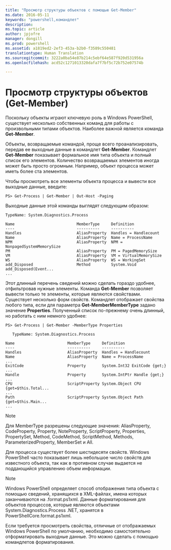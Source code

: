 ```yaml
---
title: "Просмотр структуры объектов с помощью Get-Member"
ms.date: 2016-05-11
keywords: "powershell,командлет"
description: 
ms.topic: article
author: jpjofre
manager: dongill
ms.prod: powershell
ms.assetid: a1819ed2-2ef3-453a-b2b0-f3589c550481
translationtype: Human Translation
ms.sourcegitcommit: 3222a0ba54e87b214c5ebf64e587f920d531956a
ms.openlocfilehash: acd52c1271013320dafa7f7bf5c72b752e07574b

---
```


# Просмотр структуры объектов (Get-Member)
Поскольку объекты играют ключевую роль в Windows PowerShell, существует несколько собственных команд для работы с произвольными типами объектов. Наиболее важной является команда **Get-Member**.

Объекты, возвращаемые командой, проще всего проанализировать, передав ее выходные данные в командлет **Get-Member**. Командлет **Get-Member** показывает формальное имя типа объекта и полный список его элементов. Количество возвращаемых элементов иногда может быть просто огромным. Например, объект процесса может иметь более ста элементов.

Чтобы просмотреть все элементы объекта процесса и вывести все выходные данные, введите:

```
PS> Get-Process | Get-Member | Out-Host -Paging
```

Выходные данные этой команды выглядят следующим образом:

```
TypeName: System.Diagnostics.Process

Name                           MemberType     Definition
----                           ----------     ----------
Handles                        AliasProperty  Handles = Handlecount
Name                           AliasProperty  Name = ProcessName
NPM                            AliasProperty  NPM = NonpagedSystemMemorySize
PM                             AliasProperty  PM = PagedMemorySize
VM                             AliasProperty  VM = VirtualMemorySize
WS                             AliasProperty  WS = WorkingSet
add_Disposed                   Method         System.Void add_Disposed(Event...
...
```

Этот длинный перечень сведений можно сделать гораздо удобнее, отфильтровав нужные элементы. Команда **Get-Member** позволяет вывести только те элементы, которые являются свойствами. Существует несколько форм свойств. Командлет отображает свойства любого типа, если для параметра **Get-MemberMemberType** задано значение **Properties**. Полученный список по-прежнему очень длинный, но работать с ним немного удобнее:

```
PS> Get-Process | Get-Member -MemberType Properties

   TypeName: System.Diagnostics.Process

Name                       MemberType     Definition
----                       ----------     ----------
Handles                    AliasProperty  Handles = Handlecount
Name                       AliasProperty  Name = ProcessName
...
ExitCode                   Property       System.Int32 ExitCode {get;}
...
Handle                     Property       System.IntPtr Handle {get;}
...
CPU                        ScriptProperty System.Object CPU {get=$this.Total...
...
Path                       ScriptProperty System.Object Path {get=$this.Main...
...
```

> [!NOTE]
> Для MemberType разрешены следующие значения: AliasProperty, CodeProperty, Property, NoteProperty, ScriptProperty, Properties, PropertySet, Method, CodeMethod, ScriptMethod, Methods, ParameterizedProperty, MemberSet и All.

Для процесса существует более шестидесяти свойств. Windows PowerShell часто показывает лишь небольшое число свойств для известного объекта, так как в противном случае выдается не поддающийся управлению объем информации.

> [!NOTE]
> Windows PowerShell определяет способ отображения типа объекта с помощью сведений, хранящихся в XML-файлах, имена которых заканчиваются на .format.ps1xml. Данные форматирования для объектов процессов, которые являются объектами System.Diagnostics.Process .NET, хранятся в PowerShellCore.format.ps1xml.

Если требуется просмотреть свойства, отличные от отображаемых Windows PowerShell по умолчанию, необходимо самостоятельно отформатировать выходные данные. Это можно сделать с помощью командлетов форматирования.




<!--HONumber=Aug16_HO4-->


